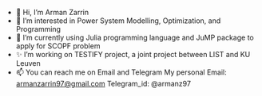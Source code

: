 - 👋 Hi, I’m Arman Zarrin
- 👀 I’m interested in Power System Modelling, Optimization, and Programming
- 🌱 I’m currently using Julia programming language and JuMP package to apply for SCOPF problem
- ✨ I’m working on TESTIFY project, a joint project between LIST and KU Leuven 
- 📫 You can reach me on Email and Telegram My personal Email: armanzarrin97@gmail.com Telegram_id: @armanz97

<!---
ArmanZarrin97/ArmanZarrin97 is a ✨ special ✨ repository because its `README.md` (this file) appears on your GitHub profile.
You can click the Preview link to take a look at your changes.
--->
